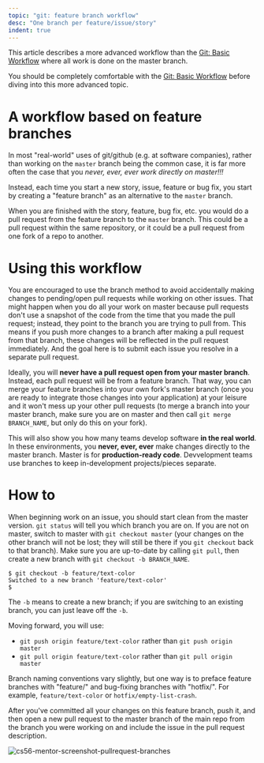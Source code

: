 ```yaml
---
topic: "git: feature branch workflow"
desc: "One branch per feature/issue/story"
indent: true
---
```


This article describes a more advanced workflow than the [Git: Basic Workflow](/topics/git_basic_workflow/) where all work is done on the master branch.

You should be completely comfortable with the [Git: Basic Workflow](/topics/git_basic_workflow/) before diving into this more advanced topic.

# A workflow based on feature branches

In most "real-world" uses of git/github (e.g. at software companies), rather than working on the `master` branch being the common case,
it is far more often the case that you *never, ever, ever work directly on master!!!*

Instead, each time you start a new story, issue, feature or bug fix, you start by creating a "feature branch" as an alternative to the `master` branch.

When you are finished with the story, feature, bug fix, etc. you would do a pull request from the feature branch
to the `master` branch.  This could be a pull request within the same repository, or it could be a pull request from one fork of a repo to another.

# Using this workflow 

You are encouraged to use the branch method to avoid accidentally
making changes to pending/open pull requests while working on other
issues. That might happen when you do all your work on master because
pull requests don't use a snapshot of the code from the time that you
made the pull request; instead, they point to the branch you are
trying to pull from. This means if you push more changes to a branch
after making a pull request from that branch, these changes will be
reflected in the pull request immediately. And the goal here is to
submit each issue you resolve in a separate pull request.

Ideally, you will **never have a pull request open from your master
branch**. Instead, each pull request will be from a feature
branch. That way, you can merge your feature branches into your own
fork's master branch (once you are ready to integrate those changes
into your application) at your leisure and it won't mess up your other
pull requests (to merge a branch into your master branch, make sure
you are on master and then call `git merge BRANCH_NAME`, but only do
this on your fork).

This will also show you how many teams develop software **in the real
world**. In these environments, you **never, ever, ever** make changes
directly to the master branch. Master is for **production-ready
code**. Devvelopment teams use branches to keep in-development
projects/pieces separate.

# How to

When beginning work on an issue, you should start clean from the
master version. `git status` will tell you which branch you are on. If
you are not on master, switch to master with `git checkout master`
(your changes on the other branch will not be lost; they will still be
there if you `git checkout` back to that branch). Make sure you are
up-to-date by calling `git pull`, then create a new branch with `git
checkout -b BRANCH_NAME`.

```
$ git checkout -b feature/text-color
Switched to a new branch 'feature/text-color'
$
```

The `-b` means to create a new branch; if you are switching to an existing branch, you can just leave off the `-b`. 

Moving forward, you will use:

* `git push origin feature/text-color` rather than `git push origin master`
* `git pull origin feature/text-color` rather than `git pull origin master`

Branch naming conventions vary slightly, but one way is to preface feature branches with "feature/" and bug-fixing branches with "hotfix/". For example, `feature/text-color` or `hotfix/empty-list-crash`.

After you've committed all your changes on this feature branch, push
it, and then open a new pull request to the master branch of the main repo
from the branch you were working on and include the issue in the pull
request description.

![cs56-mentor-screenshot-pullrequest-branches](https://cloud.githubusercontent.com/assets/6810760/20235019/fad8cc34-a83b-11e6-85ae-d02c89a79ce7.png)

